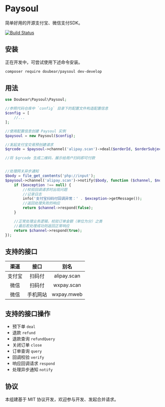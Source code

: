 # Paysoul
简单好用的开源支付宝、微信支付SDK。

[![Build Status](https://travis-ci.org/doubear/paysoul.svg?branch=develop)](https://travis-ci.org/doubear/paysoul)

## 安装
正在开发中，可尝试使用下述命令安装。

```bash
composer require doubear/paysoul dev-develop
```

## 用法

```php
use Doubear\Paysoul\Paysoul;

//参照代码仓库中 `config` 目录下的配置文件构造配置信息
$config = [
    //...
];

//使用配置信息创建 Paysoul 实例
$paysoul = new Paysoul($config);

//发起支付宝交易预创建请求
$qrcode = $paysoul->channel('alipay.scan')->deal($orderId, $orderSubject, $orderAmount);

//将 $qrcode 生成二维码，展示给用户扫码即可付款


//处理网关异步通知
$body = file_get_contents('php://input');
$paysoul->channel('alipay.scan')->notify($body, function ($channel, $notify, $exception) {
    if ($exception !== null) {
        //校验回调请求时出现问题
        //记录日志
        info('支付宝扫码付回调异常：' . $exception->getMessage());
        //返回处理失败的响应
        return $channel->respond(false);
    }

    //正常处理业务逻辑，校验订单金额（单位为分）之类
    //最后若处理成功则返回正常响应
    return $channel->respond(true);
});
```

## 支持的接口

|  渠道  |  接口  |  别名  |
| :-----: | :-----: | :-----: |
| 支付宝 | 扫码付 | alipay.scan |
| 微信 | 扫码付 | wxpay.scan |
| 微信 | 手机网站 | wxpay.mweb|

## 支持的接口操作

- 预下单 `deal`
- 退款 `refund`
- 退款查询 `refundQuery`
- 关闭订单 `close`
- 订单查询 `query`
- 回调校验 `verify`
- 响应回调请求 `respond`
- 处理异步通知 `notify`

## 协议
本组建基于 MIT 协议开发，欢迎参与开发、发起合并请求。